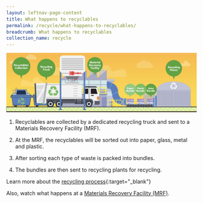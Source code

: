 ```yaml
---
layout: leftnav-page-content
title: What happens to recyclables
permalink: /recycle/what-happens-to-recyclables/
breadcrumb: What happens to recyclables  
collection_name: recycle
---
```



![Recycling Process](/images/recycling-process.jpeg)


1. Recyclables are collected by a dedicated recycling truck and sent to a Materials Recovery Facility (MRF).

2. At the MRF, the recyclables will be sorted out into paper, glass, metal and plastic. 

3. After sorting each type of waste is packed into bundles. 

4. The bundles are then sent to recycling plants for recycling.


Learn more about the [recycling process](https://www.nea.gov.sg/our-services/waste-management/3r-programmes-and-resources/types-of-recyclables-and-recycling-processes){:target="_blank"} 

Also, watch what happens at a [Materials Recovery Facility (MRF)](/resources/videos/materials-recovery-facility).
